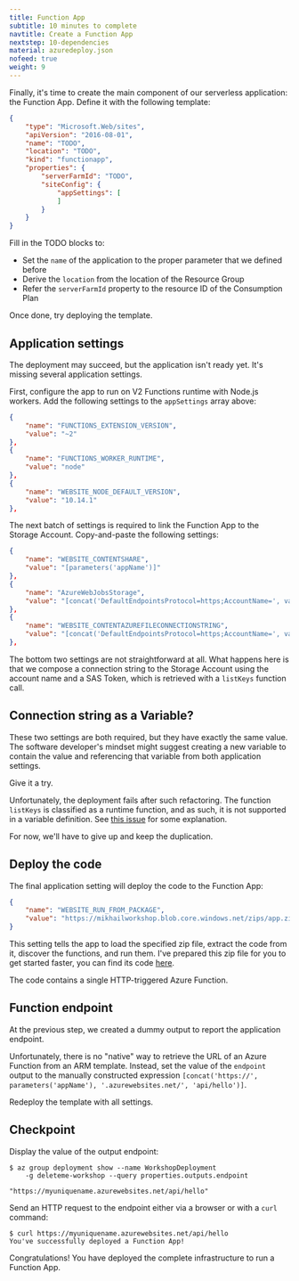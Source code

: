 ```yaml
---
title: Function App
subtitle: 10 minutes to complete
navtitle: Create a Function App
nextstep: 10-dependencies
material: azuredeploy.json
nofeed: true
weight: 9
---
```


Finally, it's time to create the main component of our serverless application: the Function App. Define it with the following template:

``` json
{
    "type": "Microsoft.Web/sites",
    "apiVersion": "2016-08-01",
    "name": "TODO",
    "location": "TODO",
    "kind": "functionapp",
    "properties": {
        "serverFarmId": "TODO",
        "siteConfig": {
            "appSettings": [
            ]
        }
    }
}
```

Fill in the TODO blocks to:

- Set the `name` of the application to the proper parameter that we defined before
- Derive the `location` from the location of the Resource Group
- Refer the `serverFarmId` property to the resource ID of the Consumption Plan

Once done, try deploying the template.

## Application settings

The deployment may succeed, but the application isn't ready yet. It's missing several application settings.

First, configure the app to run on V2 Functions runtime with Node.js workers. Add the following settings to the `appSettings` array above:

``` json
{
    "name": "FUNCTIONS_EXTENSION_VERSION",
    "value": "~2"
},
{
    "name": "FUNCTIONS_WORKER_RUNTIME",
    "value": "node"
},
{
    "name": "WEBSITE_NODE_DEFAULT_VERSION",
    "value": "10.14.1"
},
```

The next batch of settings is required to link the Function App to the Storage Account. Copy-and-paste the following settings:

``` json
{
    "name": "WEBSITE_CONTENTSHARE",
    "value": "[parameters('appName')]"
},
{
    "name": "AzureWebJobsStorage",
    "value": "[concat('DefaultEndpointsProtocol=https;AccountName=', variables('storageAccountName'), ';AccountKey=', listKeys(variables('storageAccountId'),'2015-05-01-preview').key1)]"
},
{
    "name": "WEBSITE_CONTENTAZUREFILECONNECTIONSTRING",
    "value": "[concat('DefaultEndpointsProtocol=https;AccountName=', variables('storageAccountName'), ';AccountKey=', listKeys(variables('storageAccountId'),'2015-05-01-preview').key1)]"
},
```

The bottom two settings are not straightforward at all. What happens here is that we compose a connection string to the Storage Account using the account name and a SAS Token, which is retrieved with a `listKeys` function call.

## Connection string as a Variable?

These two settings are both required, but they have exactly the same value. The software developer's mindset might suggest creating a new variable to contain the value and referencing that variable from both application settings.

Give it a try.

Unfortunately, the deployment fails after such refactoring. The function `listKeys` is classified as a runtime function, and as such, it is not supported in a variable definition. See [this issue](https://github.com/Azure/azure-quickstart-templates/issues/1503) for some explanation.

For now, we'll have to give up and keep the duplication.

## Deploy the code

The final application setting will deploy the code to the Function App:

``` json
{
    "name": "WEBSITE_RUN_FROM_PACKAGE",
    "value": "https://mikhailworkshop.blob.core.windows.net/zips/app.zip"
}
```

This setting tells the app to load the specified zip file, extract the code from it, discover the functions, and run them. I've prepared this zip file for you to get started faster, you can find its code [here](https://github.com/mikhailshilkov/mikhailio-hugo/tree/master/content/lab/materials/app).

The code contains a single HTTP-triggered Azure Function.

## Function endpoint

At the previous step, we created a dummy output to report the application endpoint.

Unfortunately, there is no "native" way to retrieve the URL of an Azure Function from an ARM template. Instead, set the value of the `endpoint` output to the manually constructed expression `[concat('https://', parameters('appName'), '.azurewebsites.net/', 'api/hello')]`.

Redeploy the template with all settings.

## Checkpoint

Display the value of the output endpoint:

```
$ az group deployment show --name WorkshopDeployment
    -g deleteme-workshop --query properties.outputs.endpoint

"https://myuniquename.azurewebsites.net/api/hello"
```

Send an HTTP request to the endpoint either via a browser or with a `curl` command:

```
$ curl https://myuniquename.azurewebsites.net/api/hello
You've successfully deployed a Function App!
```

Congratulations! You have deployed the complete infrastructure to run a Function App.
